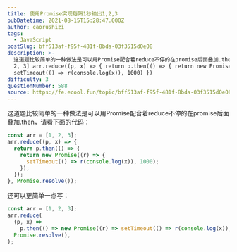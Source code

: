```yaml
---
title: 使用Promise实现每隔1秒输出1,2,3
pubDatetime: 2021-08-15T15:28:47.000Z
author: caorushizi
tags:
  - JavaScript
postSlug: bff513af-f95f-481f-8bda-03f3515d0e08
description: >-
  这道题比较简单的一种做法是可以用Promise配合着reduce不停的在promise后面叠加.then，请看下面的代码： const arr = [1,
  2, 3] arr.reduce((p, x) => { return p.then(() => { return new Promise(r => {
  setTimeout(() => r(console.log(x)), 1000) })
difficulty: 3
questionNumber: 588
source: https://fe.ecool.fun/topic/bff513af-f95f-481f-8bda-03f3515d0e08
---
```


这道题比较简单的一种做法是可以用Promise配合着reduce不停的在promise后面叠加.then，请看下面的代码：

```javascript
const arr = [1, 2, 3];
arr.reduce((p, x) => {
  return p.then(() => {
    return new Promise((r) => {
      setTimeout(() => r(console.log(x)), 1000);
    });
  });
}, Promise.resolve());
```

还可以更简单一点写：

```javascript
const arr = [1, 2, 3];
arr.reduce(
  (p, x) =>
    p.then(() => new Promise((r) => setTimeout(() => r(console.log(x)), 1000))),
  Promise.resolve(),
);
```
